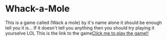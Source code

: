 # Whack-a-Mole
This is a game called (Wack a mole) by it's name alone it should be enough tell you it is... If it doesn't tell you anything then you should try playing it yourselve LOL
This is the link to the game<a href="http://htmlpreview.github.io/?https://github.com/Duduoop/Whack-a-Mole/blob/main/index.html">Click me to play the game!!</a>
